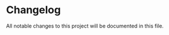 # Changelog

All notable changes to this project will be documented in this file.

<!--lint disable no-undefined-references>

## [0.0.2] - 2020-01-02

- Add missing link descriptions

## [0.0.1] - 2019-12-31

### Added

- Initial version

<!--lint enable no-undefined-references>
